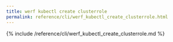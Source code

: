 ```yaml
---
title: werf kubectl create clusterrole
permalink: reference/cli/werf_kubectl_create_clusterrole.html
---
```


{% include /reference/cli/werf_kubectl_create_clusterrole.md %}

